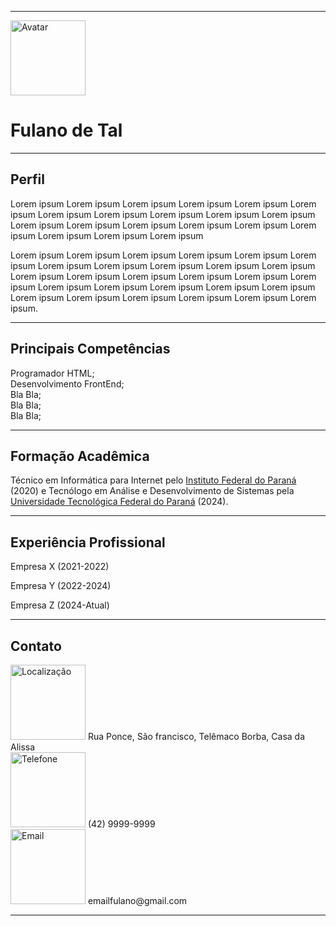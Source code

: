 <!DOCTYPE html>
<html>
    <head>
        <meta charset="UTF-8">
        <title>Currículo de Fulano de Tal</title>
    </head>
    <body>
      <hr>
        <img src="images/avatar.jpg" width="120" height="120" alt="Avatar">
      <h1>Fulano de Tal</h1>
      <hr>
      <h2>Perfil</h2>
        <p>Lorem ipsum Lorem ipsum Lorem ipsum Lorem ipsum Lorem ipsum Lorem ipsum Lorem ipsum Lorem ipsum Lorem ipsum Lorem ipsum Lorem ipsum Lorem ipsum Lorem ipsum Lorem ipsum Lorem ipsum Lorem ipsum Lorem ipsum Lorem ipsum Lorem ipsum Lorem ipsum</p>
        <p>Lorem ipsum Lorem ipsum Lorem ipsum Lorem ipsum Lorem ipsum Lorem ipsum Lorem ipsum Lorem ipsum Lorem ipsum Lorem ipsum Lorem ipsum Lorem ipsum Lorem ipsum Lorem ipsum Lorem ipsum Lorem ipsum Lorem ipsum Lorem ipsum Lorem ipsum Lorem ipsum Lorem ipsum Lorem ipsum Lorem ipsum Lorem ipsum Lorem ipsum Lorem ipsum Lorem ipsum Lorem ipsum.</p>
      <hr>
      <h2>Principais Competências</h2>
        <p>Programador HTML;<br>
        Desenvolvimento FrontEnd;<br>
        Bla Bla;<br>
        Bla Bla;<br>
        Bla Bla;</p>
      <hr>
      <h2>Formação Acadêmica</h2>
        <p>Técnico em Informática para Internet pelo <a href="https://www.ifpr.edu.br">Instituto Federal do Paraná</a> (2020) e Tecnólogo em Análise e Desenvolvimento de Sistemas pela <a href="https://www.utfpr.edu.br">Universidade Tecnológica Federal do Paraná</a> (2024).</p>
      <hr>
        <h2>Experiência Profissional</h2>
        <p>Empresa X (2021-2022)</p>
        <p>Empresa Y (2022-2024)</p>
        <p>Empresa Z (2024-Atual)</p>
      <hr>
        <h2>Contato</h2>
        <img src="./images/localização.jpg" alt="Localização" widht="120" height="120"> Rua Ponce, São francisco, Telêmaco Borba, Casa da Alissa <br>
        <img src="./images/telefone.jpg" alt="Telefone" widht="120" height="120"> (42) 9999-9999 <br>
        <img src="./images/email.jpg" alt="Email" widht="120" height="120"> emailfulano@gmail.com <br>
        </p>
        <hr>
    </body>
</html>
